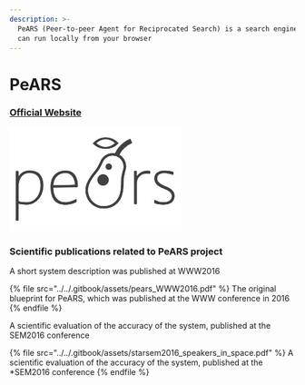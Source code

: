```yaml
---
description: >-
  PeARS (Peer-to-peer Agent for Reciprocated Search) is a search engine that you
  can run locally from your browser
---
```


# PeARS

### [Official Website](https://pearsproject.org)

![](../../.gitbook/assets/pears.jpg)

###

### Scientific publications related to PeARS project

A short system description was published at WWW2016

{% file src="../../.gitbook/assets/pears_WWW2016.pdf" %}
The original blueprint for PeARS,  which was published at the WWW conference in 2016
{% endfile %}

A scientific evaluation of the accuracy of the system, published at the SEM2016 conference

{% file src="../../.gitbook/assets/starsem2016_speakers_in_space.pdf" %}
A scientific evaluation of the accuracy of the system, published at the \*SEM2016 conference
{% endfile %}

